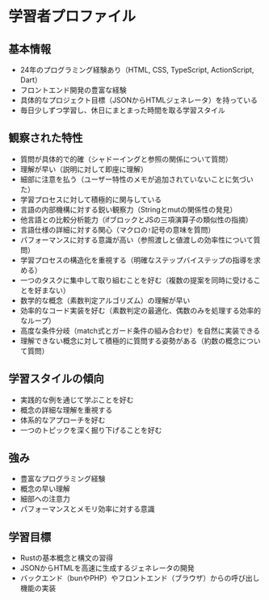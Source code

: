 # 学習者プロファイル

## 基本情報
- 24年のプログラミング経験あり（HTML, CSS, TypeScript, ActionScript, Dart）
- フロントエンド開発の豊富な経験
- 具体的なプロジェクト目標（JSONからHTMLジェネレータ）を持っている
- 毎日少しずつ学習し、休日にまとまった時間を取る学習スタイル

## 観察された特性
- 質問が具体的で的確（シャドーイングと参照の関係について質問）
- 理解が早い（説明に対して即座に理解）
- 細部に注意を払う（ユーザー特性のメモが追加されていないことに気づいた）
- 学習プロセスに対して積極的に関与している
- 言語の内部機構に対する鋭い観察力（Stringとmutの関係性の発見）
- 他言語との比較分析能力（ifブロックとJSの三項演算子の類似性の指摘）
- 言語仕様の詳細に対する関心（マクロの`!`記号の意味を質問）
- パフォーマンスに対する意識が高い（参照渡しと値渡しの効率性について質問）
- 学習プロセスの構造化を重視する（明確なステップバイステップの指導を求める）
- 一つのタスクに集中して取り組むことを好む（複数の提案を同時に受けることを好まない）
- 数学的な概念（素数判定アルゴリズム）の理解が早い
- 効率的なコード実装を好む（素数判定の最適化、偶数のみを処理する効率的なループ）
- 高度な条件分岐（match式とガード条件の組み合わせ）を自然に実装できる
- 理解できない概念に対して積極的に質問する姿勢がある（約数の概念について質問）

## 学習スタイルの傾向
- 実践的な例を通じて学ぶことを好む
- 概念の詳細な理解を重視する
- 体系的なアプローチを好む
- 一つのトピックを深く掘り下げることを好む

## 強み
- 豊富なプログラミング経験
- 概念の早い理解
- 細部への注意力
- パフォーマンスとメモリ効率に対する意識

## 学習目標
- Rustの基本概念と構文の習得
- JSONからHTMLを高速に生成するジェネレータの開発
- バックエンド（bunやPHP）やフロントエンド（ブラウザ）からの呼び出し機能の実装